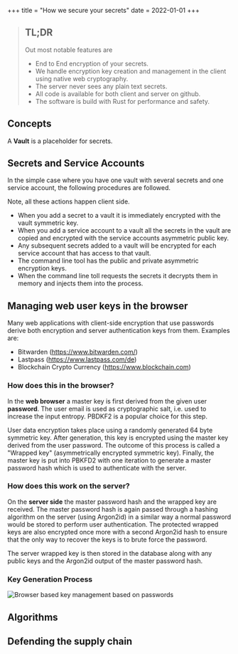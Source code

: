 +++
title = "How we secure your secrets"
date = 2022-01-01
+++

> ## TL;DR 
> Out most notable features are
> * End to End encryption of your secrets. 
> * We handle encryption key creation and management in the client using native web cryptography.
> * The server never sees any plain text secrets.
> * All code is available for both client and server on github.
> * The software is build with Rust for performance and safety.

## Concepts

A **Vault** is a placeholder for secrets.

## Secrets and Service Accounts

In the simple case where you have one vault with several secrets and one service account, the following procedures are followed.

Note, all these actions happen client side.

* When you add a secret to a vault it is immediately encrypted with the vault symmetric key.
* When you add a service account to a vault all the secrets in the vault are copied and encrypted with the service accounts asymmetric public key.
* Any subsequent secrets added to a vault will be encrypted for each service account that has access to that vault.
* The command line tool has the public and private asymmetric encryption keys.
* When the command line toll requests the secrets it decrypts them in memory and injects them into the process.

## Managing web user keys in the browser

Many web applications with client-side encryption that use passwords derive both encryption and server authentication keys from them. Examples are:

- Bitwarden (https://www.bitwarden.com/)
- Lastpass (https://www.lastpass.com/de)
- Blockchain Crypto Currency (https://www.blockchain.com)

### How does this in the browser?

In the **web browser** a master key is first derived from the given user **password**. The user email is used as cryptographic salt, i.e. used to increase the input entropy. PBDKF2 is a popular choice for this step.

User data encryption takes place using a randomly generated 64 byte symmetric key. After generation, this key is encrypted using the master key derived from the user password. The outcome of this process is called a "Wrapped key" (asymmetrically encrypted symmetric key). Finally, the master key is put into PBKFD2 with one iteration to generate a master password hash which is used to authenticate with the server.

### How does this work on the server?

On the **server side** the master password hash and the wrapped key are received. The master password hash is again passed through a hashing algorithm on the server (using Argon2id) in a similar way a normal password would be stored to perform user authentication. The protected wrapped keys are also encrypted once more with a second Argon2id hash to ensure that the only way to recover the keys is to brute force the password. 

The server wrapped key is then stored in the database along with any public keys and the Argon2id output of the master password hash. 

### Key Generation Process

![Browser based key management based on passwords](/reference/client-side-encryption.png)

## Algorithms

## Defending the supply chain